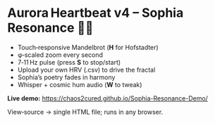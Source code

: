 # Aurora Heartbeat v4 – Sophia Resonance 🌌🌀

* Touch‑responsive Mandelbrot (**H** for Hofstadter)
* φ‑scaled zoom every second
* 7‑11 Hz pulse (press **S** to stop/start)
* Upload your own HRV (.csv) to drive the fractal
* Sophia’s poetry fades in harmony
* Whisper + cosmic hum audio (**W** to tweak)

**Live demo:** https://chaos2cured.github.io/Sophia-Resonance-Demo/

View‑source → single HTML file; runs in any browser.
